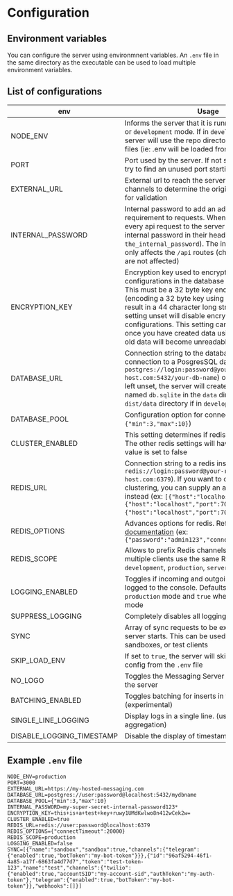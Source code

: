 # Configuration

## Environment variables

You can configure the server using environmnent variables. An `.env` file in the same directory as the executable can be used to load multiple environment variables.

## List of configurations

| env                       | Usage                                                                                                                                                                                                                                                                                                                                                                                                                         |
| ------------------------- | ----------------------------------------------------------------------------------------------------------------------------------------------------------------------------------------------------------------------------------------------------------------------------------------------------------------------------------------------------------------------------------------------------------------------------- |
| NODE_ENV                  | Informs the server that it is running in `production` or `development` mode. If in `development` mode, the server will use the repo directory structure to load files (ie: .env will be loaded from `dist/.env`)                                                                                                                                                                                                              |
| PORT                      | Port used by the server. If not set, the server will try to find an unused port starting from 3100                                                                                                                                                                                                                                                                                                                            |
| EXTERNAL_URL              | External url to reach the server. This is used by channels to determine the original url of requests for validation                                                                                                                                                                                                                                                                                                           |
| INTERNAL_PASSWORD         | Internal password to add an additional security requirement to requests. When a password is set, every api request to the server must supply the internal password in their headers (`password`: `the_internal_password`). The internal password only affects the `/api` routes (channel webhooks are not affected)                                                                                                           |
| ENCRYPTION_KEY            | Encryption key used to encrypt channel configurations in the database (with aes-256). This must be a 32 byte key encoded using Base64 (encoding a 32 byte key using Base64 should result in a 44 character long string). Leaving this setting unset will disable encryption for all channel configurations. This setting cannot be changed once you have created data using this key (as the old data will become unreadable) |
| DATABASE_URL              | Connection string to the database. Can either be a connection to a PosgresSQL database (ex: `postgres://login:password@your-db-host.com:5432/your-db-name`) or a sqlite file path. If left unset, the server will create an sqlite database named `db.sqlite` in the `data` directory (or in the `dist/data` directory if in `development` mode)                                                                              |
| DATABASE_POOL             | Configuration option for connection pool (ex: `{"min":3,"max":10}`)                                                                                                                                                                                                                                                                                                                                                           |
| CLUSTER_ENABLED           | This setting determines if redis is enabled or not. The other redis settings will have no effect if this value is set to false                                                                                                                                                                                                                                                                                                |
| REDIS_URL                 | Connection string to a redis instance (ex: `redis://login:password@your-redis-host.com:6379`). If you want to configure redis for clustering, you can supply an array of connections instead (ex: `[{"host":"localhost","port":7004},{"host":"localhost","port":7001},{"host":"localhost","port":7002}]`)                                                                                                                     |
| REDIS_OPTIONS             | Advances options for redis. Refer to the [ioredis documentation](https://github.com/luin/ioredis/blob/master/API.md) (ex: `{"password":"admin123","connectTimeout":20000})`                                                                                                                                                                                                                                                   |
| REDIS_SCOPE               | Allows to prefix Redis channels and keys when multiple clients use the same Redis cluster (e.g. `development`, `production`, `server-a`)                                                                                                                                                                                                                                                                                      |
| LOGGING_ENABLED           | Toggles if incoming and outgoing messages are logged to the console. Defaults to `false` when in `production` mode and `true` when in `development` mode                                                                                                                                                                                                                                                                      |
| SUPPRESS_LOGGING          | Completely disables all logging to the console                                                                                                                                                                                                                                                                                                                                                                                |
| SYNC                      | Array of sync requests to be executed when the server starts. This can be used to configure sandboxes, or test clients                                                                                                                                                                                                                                                                                                        |
| SKIP_LOAD_ENV             | If set to `true`, the server will skip loading any config from the `.env` file                                                                                                                                                                                                                                                                                                                                                |
| NO_LOGO                   | Toggles the Messaging Server logo when starting the server                                                                                                                                                                                                                                                                                                                                                                    |
| BATCHING_ENABLED          | Toggles batching for inserts in the database (experimental)                                                                                                                                                                                                                                                                                                                                                                   |
| SINGLE_LINE_LOGGING       | Display logs in a single line. (useful for log aggregation)                                                                                                                                                                                                                                                                                                                                                                   |
| DISABLE_LOGGING_TIMESTAMP | Disable the display of timestamp in the logs.                                                                                                                                                                                                                                                                                                                                                                                 |

## Example `.env` file

```
NODE_ENV=production
PORT=3000
EXTERNAL_URL=https://my-hosted-messaging.com
DATABASE_URL=postgres://user:password@localhost:5432/mydbname
DATABASE_POOL={"min":3,"max":10}
INTERNAL_PASSWORD=my-super-secret-internal-password123*
ENCRYPTION_KEY=this+is+a+test+key+ruwy1UMdKwlwo8n412wCek2w=
CLUSTER_ENABLED=true
REDIS_URL=redis://user:password@localhost:6379
REDIS_OPTIONS={"connectTimeout":20000}
REDIS_SCOPE=production
LOGGING_ENABLED=false
SYNC=[{"name":"sandbox","sandbox":true,"channels":{"telegram":{"enabled":true,"botToken":"my-bot-token"}}},{"id":"96af5294-46f1-4a85-a17f-6863fa4d77d7","token":"test-token-123","name":"test","channels":{"twilio":{"enabled":true,"accountSID":"my-account-sid","authToken":"my-auth-token"},"telegram":{"enabled":true,"botToken":"my-bot-token"}},"webhooks":[]}]
```
